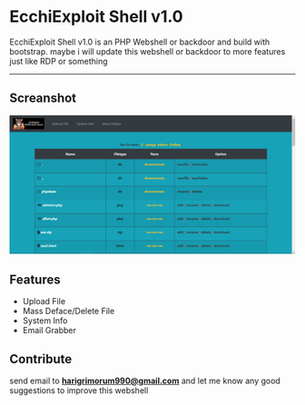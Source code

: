 # EcchiExploit Shell v1.0

EcchiExploit Shell v1.0 is an PHP Webshell or backdoor and build with bootstrap. maybe i will update this webshell or backdoor to more features just like RDP or something

---

## Screanshot
![ecchi](https://raw.githubusercontent.com/dmzhari/ecchi-shell/main/image.png "Home Shell")

## Features
- Upload File
- Mass Deface/Delete File
- System Info
- Email Grabber

## Contribute
send email to **harigrimorum990@gmail.com** and let me know any good suggestions to improve this webshell
